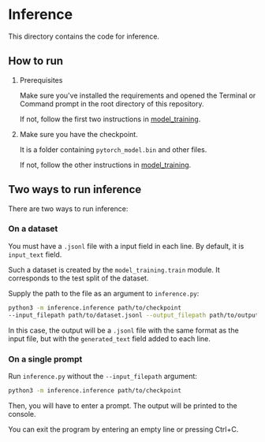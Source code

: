 # Inference

This directory contains the code for inference.

## How to run

1. Prerequisites

    Make sure you've installed the requirements and opened the Terminal or Command prompt
    in the root directory of this repository.

    If not, follow the first two instructions in [model_training](../model_training/README.md).

2. Make sure you have the checkpoint.

    It is a folder containing `pytorch_model.bin` and other files.

    If not, follow the other instructions in [model_training](../model_training/README.md).

## Two ways to run inference

There are two ways to run inference:

### On a dataset

You must have a `.jsonl` file with a input field in each line.
By default, it is `input_text` field.

Such a dataset is created by the `model_training.train` module. It corresponds
to the test split of the dataset.

Supply the path to the file as an argument to `inference.py`:

```bash
python3 -m inference.inference path/to/checkpoint
--input_filepath path/to/dataset.jsonl --output_filepath path/to/output.jsonl
```

In this case, the output will be a `.jsonl` file with the same format as the input file,
but with the `generated_text` field added to each line.

### On a single prompt

Run `inference.py` without the `--input_filepath` argument:

```bash
python3 -m inference.inference path/to/checkpoint
```

Then, you will have to enter a prompt.
The output will be printed to the console.

You can exit the program by entering an empty line or pressing Ctrl+C.
